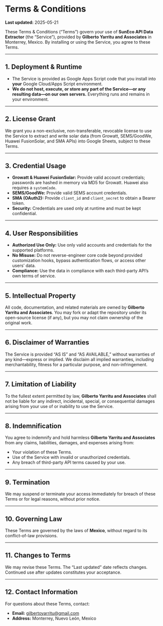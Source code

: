 <!-- TERMS_AND_CONDITIONS.md -->

# Terms & Conditions

**Last updated:** 2025-05-21

These Terms & Conditions (“Terms”) govern your use of **SunEco API Data Extractor** (the “Service”), provided by **Gilberto Yarritu and Associates** in Monterrey, Mexico. By installing or using the Service, you agree to these Terms.

---

## 1. Deployment & Runtime

- The Service is provided as Google Apps Script code that you install into **your** Google Cloud/Apps Script environment.  
- **We do not host, execute, or store any part of the Service—or any resulting data—on our own servers.** Everything runs and remains in your environment.

---

## 2. License Grant

We grant you a non-exclusive, non-transferable, revocable license to use the Service to extract and write solar data (from Growatt, SEMS/GoodWe, Huawei FusionSolar, and SMA APIs) into Google Sheets, subject to these Terms.

---

## 3. Credential Usage

- **Growatt & Huawei FusionSolar:** Provide valid account credentials; passwords are hashed in memory via MD5 for Growatt. Huawei also requires a `systemCode`.  
- **SEMS/GoodWe:** Provide valid SEMS account credentials.  
- **SMA (OAuth2):** Provide `client_id` and `client_secret` to obtain a Bearer token.  
- **Security:** Credentials are used only at runtime and must be kept confidential.

---

## 4. User Responsibilities

- **Authorized Use Only:** Use only valid accounts and credentials for the supported platforms.  
- **No Misuse:** Do not reverse-engineer core code beyond provided customization hooks, bypass authentication flows, or access other users’ data.  
- **Compliance:** Use the data in compliance with each third-party API’s own terms of service.

---

## 5. Intellectual Property

All code, documentation, and related materials are owned by **Gilberto Yarritu and Associates**. You may fork or adapt the repository under its open-source license (if any), but you may not claim ownership of the original work.

---

## 6. Disclaimer of Warranties

The Service is provided “AS IS” and “AS AVAILABLE,” without warranties of any kind—express or implied. We disclaim all implied warranties, including merchantability, fitness for a particular purpose, and non-infringement.

---

## 7. Limitation of Liability

To the fullest extent permitted by law, **Gilberto Yarritu and Associates** shall not be liable for any indirect, incidental, special, or consequential damages arising from your use of or inability to use the Service.

---

## 8. Indemnification

You agree to indemnify and hold harmless **Gilberto Yarritu and Associates** from any claims, liabilities, damages, and expenses arising from:  
- Your violation of these Terms.  
- Use of the Service with invalid or unauthorized credentials.  
- Any breach of third-party API terms caused by your use.

---

## 9. Termination

We may suspend or terminate your access immediately for breach of these Terms or for legal reasons, without prior notice.

---

## 10. Governing Law

These Terms are governed by the laws of **Mexico**, without regard to its conflict-of-law provisions.

---

## 11. Changes to Terms

We may revise these Terms. The “Last updated” date reflects changes. Continued use after updates constitutes your acceptance.

---

## 12. Contact Information

For questions about these Terms, contact:  
- **Email:** gilbertoyarritu@gmail.com  
- **Address:** Monterrey, Nuevo León, Mexico  
